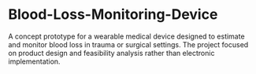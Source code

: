 # Blood-Loss-Monitoring-Device
A concept prototype for a wearable medical device designed to estimate and monitor blood loss in trauma or surgical settings. The project focused on product design and feasibility analysis rather than electronic implementation.
